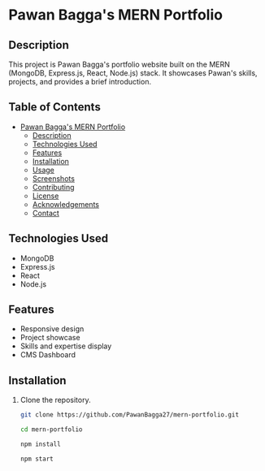 # Pawan Bagga's MERN Portfolio

## Description

This project is Pawan Bagga's portfolio website built on the MERN (MongoDB, Express.js, React, Node.js) stack. It showcases Pawan's skills, projects, and provides a brief introduction.

## Table of Contents

- [Pawan Bagga's MERN Portfolio](#pawan-baggas-mern-portfolio)
  - [Description](#description)
  - [Technologies Used](#technologies-used)
  - [Features](#features)
  - [Installation](#installation)
  - [Usage](#usage)
  - [Screenshots](#screenshots)
  - [Contributing](#contributing)
  - [License](#license)
  - [Acknowledgements](#acknowledgements)
  - [Contact](#contact)

## Technologies Used

- MongoDB
- Express.js
- React
- Node.js

## Features

- Responsive design
- Project showcase
- Skills and expertise display
- CMS Dashboard 

## Installation

1. Clone the repository.
   ```bash
   git clone https://github.com/PawanBagga27/mern-portfolio.git

   cd mern-portfolio

   npm install

   npm start

